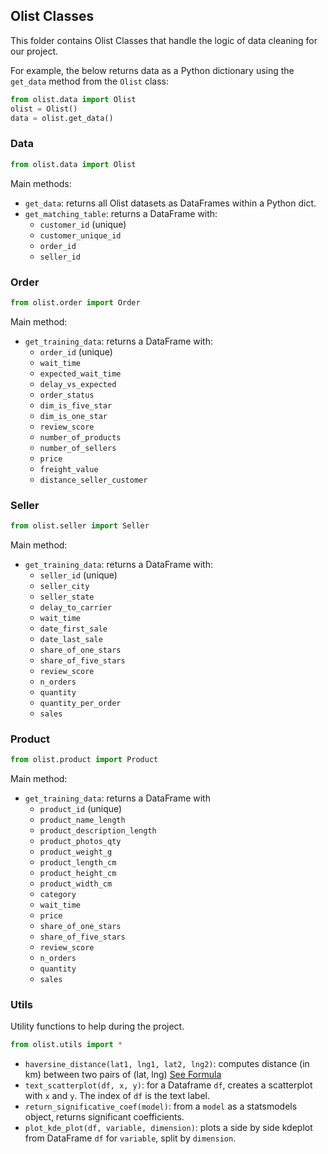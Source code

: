 ## Olist Classes

This folder contains Olist Classes that handle the logic of data cleaning for our project.

For example, the below returns data as a Python dictionary using the `get_data` method from the `Olist` class:

```python
from olist.data import Olist
olist = Olist()
data = olist.get_data()
```

### Data

```python
from olist.data import Olist
```

Main methods:

- `get_data`: returns all Olist datasets as DataFrames within a Python dict.
- `get_matching_table`: returns a DataFrame with: 
   - `customer_id` (unique)
   - `customer_unique_id`
   - `order_id`
   - `seller_id`

### Order

```python
from olist.order import Order
```

Main method: 
- `get_training_data`: returns a DataFrame with: 
   - `order_id` (unique)
   - `wait_time`
   - `expected_wait_time`
   - `delay_vs_expected`
   -  `order_status`
   - `dim_is_five_star`
   - `dim_is_one_star`
   - `review_score`
   -  `number_of_products`
   - `number_of_sellers`
   - `price`
   - `freight_value`
   - `distance_seller_customer`

### Seller

```python
from olist.seller import Seller
```

Main method:
- `get_training_data`: returns a DataFrame with:
   - `seller_id` (unique)
   - `seller_city`
   - `seller_state`
   - `delay_to_carrier`
   - `wait_time`
   - `date_first_sale`
   - `date_last_sale`
   - `share_of_one_stars`
   - `share_of_five_stars`
   - `review_score`
   - `n_orders`
   - `quantity`
   - `quantity_per_order`
   - `sales`

### Product

```python
from olist.product import Product
```

Main method:
- `get_training_data`: returns a DataFrame with 
   - `product_id` (unique)
   - `product_name_length`
   - `product_description_length`
   - `product_photos_qty`
   - `product_weight_g`
   - `product_length_cm`
   - `product_height_cm`
   - `product_width_cm`
   - `category`
   - `wait_time`
   - `price`
   - `share_of_one_stars`
   - `share_of_five_stars`
   - `review_score`
   - `n_orders`
   - `quantity`
   - `sales`

### Utils

Utility functions to help during the project.

```python
from olist.utils import *
```

- `haversine_distance(lat1, lng1, lat2, lng2)`: computes distance (in km) between two pairs of (lat, lng) [See Formula](https://en.wikipedia.org/wiki/Haversine_formula)
- `text_scatterplot(df, x, y)`: for a Dataframe `df`, creates a scatterplot with `x` and `y`. The index of `df` is the text label.
- `return_significative_coef(model)`: from a `model` as a statsmodels object, returns significant coefficients.
- `plot_kde_plot(df, variable, dimension)`: plots a side by side kdeplot from DataFrame `df` for `variable`, split by `dimension`.
